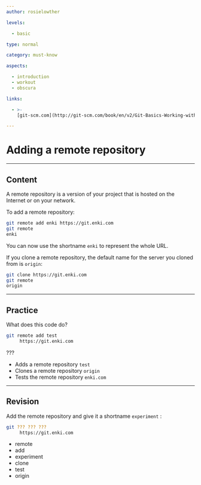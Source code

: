 ```yaml
---
author: rosielowther

levels:

  - basic

type: normal

category: must-know

aspects:

  - introduction
  - workout
  - obscura

links:

  - >-
    [git-scm.com](http://git-scm.com/book/en/v2/Git-Basics-Working-with-Remotes){website}

---
```

# Adding a remote repository

---
## Content

A remote repository is a version of your project that is hosted on the Internet or on your network.

To add a remote repository:
```bash
git remote add enki https://git.enki.com
git remote
enki
```
You can now use the shortname `enki` to represent the whole URL.

If you clone a remote repository, the default name for the server you cloned from is `origin`:
```bash
git clone https://git.enki.com
git remote
origin
```

---
## Practice

What does this code do?
```bash
git remote add test
     https://git.enki.com
```
???

* Adds a remote repository `test`
* Clones a remote repository `origin`
* Tests the remote repository `enki.com`

---
## Revision

Add the remote repository and give it a shortname `experiment` :
```bash
git ??? ??? ???
     https://git.enki.com
```

* remote
* add
* experiment
* clone
* test
* origin
 
